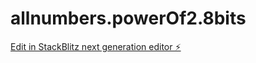# allnumbers.powerOf2.8bits

[Edit in StackBlitz next generation editor ⚡️](https://stackblitz.com/~/github.com/sbanszky/allnumbers.powerOf2.8bits)